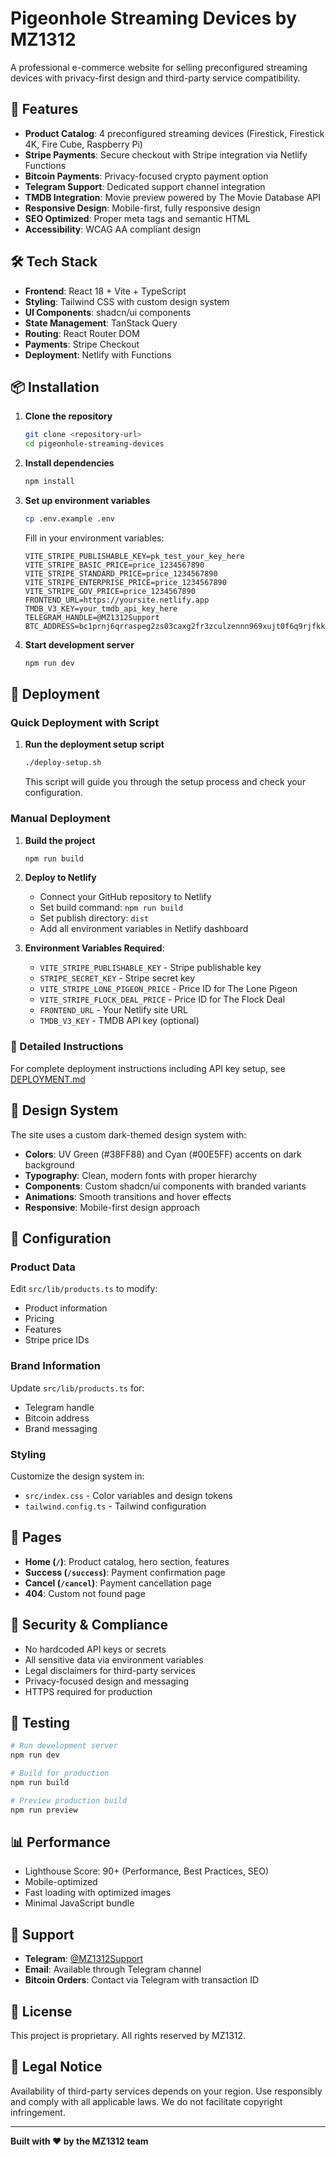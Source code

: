 # Pigeonhole Streaming Devices by MZ1312

A professional e-commerce website for selling preconfigured streaming devices with privacy-first design and third-party service compatibility.

## 🚀 Features

- **Product Catalog**: 4 preconfigured streaming devices (Firestick, Firestick 4K, Fire Cube, Raspberry Pi)
- **Stripe Payments**: Secure checkout with Stripe integration via Netlify Functions
- **Bitcoin Payments**: Privacy-focused crypto payment option
- **Telegram Support**: Dedicated support channel integration
- **TMDB Integration**: Movie preview powered by The Movie Database API
- **Responsive Design**: Mobile-first, fully responsive design
- **SEO Optimized**: Proper meta tags and semantic HTML
- **Accessibility**: WCAG AA compliant design

## 🛠 Tech Stack

- **Frontend**: React 18 + Vite + TypeScript
- **Styling**: Tailwind CSS with custom design system
- **UI Components**: shadcn/ui components
- **State Management**: TanStack Query
- **Routing**: React Router DOM
- **Payments**: Stripe Checkout
- **Deployment**: Netlify with Functions

## 📦 Installation

1. **Clone the repository**
   ```bash
   git clone <repository-url>
   cd pigeonhole-streaming-devices
   ```

2. **Install dependencies**
   ```bash
   npm install
   ```

3. **Set up environment variables**
   ```bash
   cp .env.example .env
   ```
   
   Fill in your environment variables:
   ```env
   VITE_STRIPE_PUBLISHABLE_KEY=pk_test_your_key_here
   VITE_STRIPE_BASIC_PRICE=price_1234567890
   VITE_STRIPE_STANDARD_PRICE=price_1234567890
   VITE_STRIPE_ENTERPRISE_PRICE=price_1234567890
   VITE_STRIPE_GOV_PRICE=price_1234567890
   FRONTEND_URL=https://yoursite.netlify.app
   TMDB_V3_KEY=your_tmdb_api_key_here
   TELEGRAM_HANDLE=@MZ1312Support
   BTC_ADDRESS=bc1prnj6qrraspeg2zs03caxg2fr3zculzennn969xujt0f6q9rjfkkslf2nax
   ```

4. **Start development server**
   ```bash
   npm run dev
   ```

## 🚀 Deployment

### Quick Deployment with Script

1. **Run the deployment setup script**
   ```bash
   ./deploy-setup.sh
   ```
   This script will guide you through the setup process and check your configuration.

### Manual Deployment

1. **Build the project**
   ```bash
   npm run build
   ```

2. **Deploy to Netlify**
   - Connect your GitHub repository to Netlify
   - Set build command: `npm run build`
   - Set publish directory: `dist`
   - Add all environment variables in Netlify dashboard

3. **Environment Variables Required**:
   - `VITE_STRIPE_PUBLISHABLE_KEY` - Stripe publishable key
   - `STRIPE_SECRET_KEY` - Stripe secret key
   - `VITE_STRIPE_LONE_PIGEON_PRICE` - Price ID for The Lone Pigeon
   - `VITE_STRIPE_FLOCK_DEAL_PRICE` - Price ID for The Flock Deal
   - `FRONTEND_URL` - Your Netlify site URL
   - `TMDB_V3_KEY` - TMDB API key (optional)

### 📖 Detailed Instructions

For complete deployment instructions including API key setup, see [DEPLOYMENT.md](./DEPLOYMENT.md)

## 🎨 Design System

The site uses a custom dark-themed design system with:
- **Colors**: UV Green (#38FF88) and Cyan (#00E5FF) accents on dark background
- **Typography**: Clean, modern fonts with proper hierarchy
- **Components**: Custom shadcn/ui components with branded variants
- **Animations**: Smooth transitions and hover effects
- **Responsive**: Mobile-first design approach

## 🔧 Configuration

### Product Data
Edit `src/lib/products.ts` to modify:
- Product information
- Pricing
- Features
- Stripe price IDs

### Brand Information
Update `src/lib/products.ts` for:
- Telegram handle
- Bitcoin address
- Brand messaging

### Styling
Customize the design system in:
- `src/index.css` - Color variables and design tokens
- `tailwind.config.ts` - Tailwind configuration

## 📱 Pages

- **Home (`/`)**: Product catalog, hero section, features
- **Success (`/success`)**: Payment confirmation page
- **Cancel (`/cancel`)**: Payment cancellation page
- **404**: Custom not found page

## 🔐 Security & Compliance

- No hardcoded API keys or secrets
- All sensitive data via environment variables
- Legal disclaimers for third-party services
- Privacy-focused design and messaging
- HTTPS required for production

## 🧪 Testing

```bash
# Run development server
npm run dev

# Build for production
npm run build

# Preview production build
npm run preview
```

## 📊 Performance

- Lighthouse Score: 90+ (Performance, Best Practices, SEO)
- Mobile-optimized
- Fast loading with optimized images
- Minimal JavaScript bundle

## 🤝 Support

- **Telegram**: [@MZ1312Support](https://t.me/MZ1312Support)
- **Email**: Available through Telegram channel
- **Bitcoin Orders**: Contact via Telegram with transaction ID

## 📄 License

This project is proprietary. All rights reserved by MZ1312.

## 🚨 Legal Notice

Availability of third-party services depends on your region. Use responsibly and comply with all applicable laws. We do not facilitate copyright infringement.

---

**Built with ❤️ by the MZ1312 team**